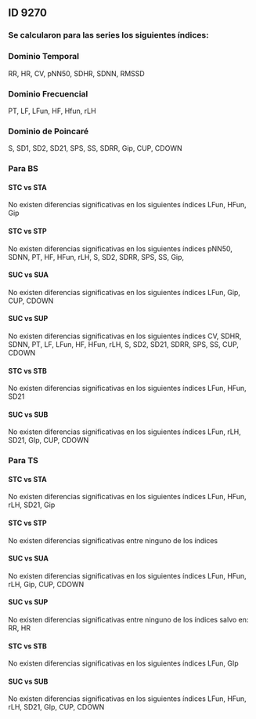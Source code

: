## ID 9270

### Se calcularon para las series los siguientes índices: 

### Dominio Temporal 

RR, HR, CV, pNN50, SDHR, SDNN, RMSSD

### Dominio Frecuencial 

PT, LF, LFun, HF, Hfun, rLH

### Dominio de Poincaré 

S, SD1, SD2, SD21, SPS, SS, SDRR, Gip, CUP, CDOWN

### Para BS 

#### STC vs STA 

No existen diferencias significativas en los siguientes índices 
LFun, HFun, Gip

#### STC vs STP 

No existen diferencias significativas en los siguientes índices 
pNN50, SDNN, PT, HF, HFun, rLH, S, SD2, SDRR, SPS, SS, Gip,

#### SUC vs SUA 

No existen diferencias significativas en los siguientes índices 
LFun, Gip, CUP, CDOWN

#### SUC vs SUP 

No existen diferencias significativas en los siguientes índices 
CV, SDHR, SDNN, PT, LF, LFun, HF, HFun, rLH, S, SD2, SD21, SDRR, SPS, SS, CUP, CDOWN

#### STC vs STB 

No existen diferencias significativas en los siguientes índices 
LFun, HFun, SD21

#### SUC vs SUB 

No existen diferencias significativas en los siguientes índices 
LFun, rLH, SD21, GIp, CUP, CDOWN

### Para TS 

#### STC vs STA 

No existen diferencias significativas en los siguientes índices 
LFun, HFun, rLH, SD21, Gip

#### STC vs STP

No existen diferencias significativas entre ninguno de los índices

#### SUC vs SUA

No existen diferencias significativas en los siguientes índices
LFun, HFun, rLH, Gip, CUP, CDOWN

#### SUC vs SUP

No existen diferencias significativas entre ninguno de los índices salvo en:
RR, HR

#### STC vs STB

No existen diferencias significativas en los siguientes índices
LFun, GIp

#### SUC vs SUB

No existen diferencias significativas en los siguientes índices
LFun, HFun, rLH, SD21, GIp, CUP, CDOWN

